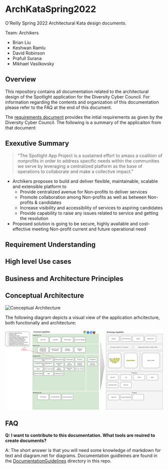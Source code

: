 # ArchKataSpring2022
O'Reilly Spring 2022 Architectural Kata design documents.

Team: Archikers
* Brian Liu
* Keshwan Ramlu
* David Robinson
* Prafull Surana
* Mikhael Vasilkovsky

## Overview

This repository contains all documentation related to the architectural design of the Spotlight application for the Diversity Cyber Council. For information regarding the contents and organization of this documentation please refer to the FAQ at the end of this document.

The [requirements document](kata_initial_documentation/DiversityCyberCouncilKataRequirements2022.pdf) provides the intial requirements as given by the Diversity Cyber Council. The following is a summary of the applicaiton from that document:

## Exexutive Summary

>"The Spotlight App Project is a sustained effort to amass a coalition of
nonprofits in order to address specific needs within the communities we serve by leveraging a
centralized platform as the base of operations to collaborate and make a collective impact."

* Archikers proposes to build and deliver flexible, maintainable, scalable and extensible platform to
    * Provide centralized avenue for Non-profits to deliver services
    * Promote collaboration among Non-profits as well as between Non-profits & candidates
    * Increase visibility and accessibility of services to aspiring candidates 
    * Provide capability to raise any issues related to service and getting the resolution
* Proposed solution is going to be secure, highly available and cost-effective meeting Non-profit current and future operational need

## Requirement Understanding

## High level Use cases

## Business and Architecture Principles

## Conceptual Architecture

![Conceptual Architecture](supporting_documentation/conceptionalsystemreq.drawio.png)

The following diagram depicts a visual view of the application arhcitecture, both functionally and architecture:

![System Design Diagram](supporting_documentation/Functional%20and%20Technology%20Capability.drawio.png)


## FAQ

**Q: I want to contribute to this documentation. What tools are reuired to create documents?**

A: The short answer is that you will need some knowledge of markdown for text  and diagram.net for diagrams. Documentation guidleines are found in the [DocumentationGuidelines](documentation_guidelines) directory in this repo.


